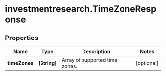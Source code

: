 # investmentresearch.TimeZoneResponse

## Properties

Name | Type | Description | Notes
------------ | ------------- | ------------- | -------------
**timeZones** | **[String]** | Array of supported time zones. | [optional] 


